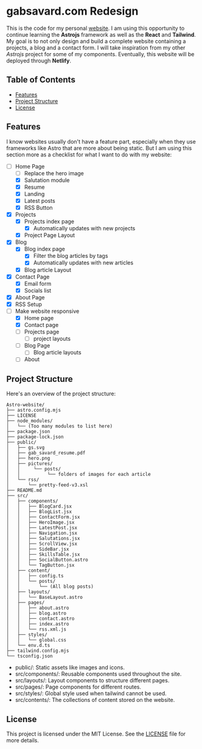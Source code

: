 # gabsavard.com Redesign

This is the code for my personal [website](https://gabsavard.com). I am using this opportunity to continue learning the **Astrojs** framework as well as the **React** and **Tailwind**. My goal is to not only design and build a complete website containing a projects, a blog and a contact form. I will take inspiration from my other _Astrojs_ project for some of my components. Eventually, this website will be deployed through **Netlify**.

## Table of Contents

- [Features](#features)
- [Project Structure](#project_structure)
- [License](#license)

## Features

I know websites usually don't have a feature part, especially when they use frameworks like Astro that are more about being static. But I am using this section more as a checklist for what I want to do with my website:

- [ ] Home Page
  - [ ] Replace the hero image
  - [x] Salutation module
  - [x] Resume
  - [x] Landing
  - [x] Latest posts
  - [x] RSS Button
- [x] Projects
  - [x] Projects index page
    - [x] Automatically updates with new projects
  - [x] Project Page Layout
- [x] Blog
  - [x] Blog index page
    - [x] Filter the blog articles by tags
    - [x] Automatically updates with new articles
  - [x] Blog article Layout
- [x] Contact Page
  - [x] Email form
  - [x] Socials list
- [x] About Page
- [x] RSS Setup
- [ ] Make website responsive
  - [x] Home page
  - [x] Contact page
  - [ ] Projects page
    - [ ] project layouts
  - [ ] Blog Page
    - [ ] Blog article layouts
  - [ ] About

## Project Structure

Here's an overview of the project structure:

```
Astro-website/
├── astro.config.mjs
├── LICENSE
├── node_modules/
│   └── (Too many modules to list here)
├── package.json
├── package-lock.json
├── public/
│   ├── gs.svg
│   ├── gab_savard_resume.pdf
│   ├── hero.png
│   ├── pictures/
│   │     └── posts/
│   │          └── folders of images for each article
│   └── rss/
│       └── pretty-feed-v3.xsl
├── README.md
├── src/
│   ├── components/
│   │   ├── BlogCard.jsx
│   │   ├── BlogList.jsx
│   │   ├── ContactForm.jsx
│   │   ├── HeroImage.jsx
│   │   ├── LatestPost.jsx
│   │   ├── Navigation.jsx
│   │   ├── Salutations.jsx
│   │   ├── ScrollView.jsx
│   │   ├── SideBar.jsx
│   │   ├── SkillsTable.jsx
│   │   ├── SocialButton.astro
│   │   └── TagButton.jsx
│   ├── content/
│   │   ├── config.ts
│   │   └── posts/
│   │       └── (All blog posts)
│   ├── layouts/
│   │   └── BaseLayout.astro
│   ├── pages/
│   │   ├── about.astro
│   │   ├── blog.astro
│   │   ├── contact.astro
│   │   ├── index.astro
│   │   └── rss.xml.js
│   ├── styles/
│   │   └── global.css
│   └── env.d.ts
├── tailwind.config.mjs
└── tsconfig.json
```

- public/: Static assets like images and icons.
- src/components/: Reusable components used throughout the site.
- src/layouts/: Layout components to structure different pages.
- src/pages/: Page components for different routes.
- src/styles/: Global style used when tailwind cannot be used.
- src/contents/: The collections of content stored on the website.

## License

This project is licensed under the MIT License. See the [LICENSE](LICENSE) file for more details.

